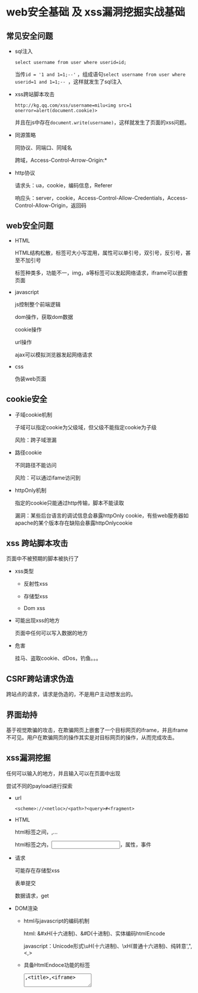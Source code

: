 
# web安全基础 及 xss漏洞挖掘实战基础

## 常见安全问题

- sql注入
	
	`select username from user where userid=id;`

	当传`id = '1 and 1=1;--'`  ，组成语句`select username from user where userid=1 and 1=1;-- `，这样就发生了sql注入

- xss跨站脚本攻击

	`http://kg.qq.com/xss/username=milu<img src=1 onerror=alert(document.cookie)>`

	并且在js中存在`document.write(username)`，这样就发生了页面的xss问题。

- 同源策略

	同协议、同端口、同域名

	跨域，Access-Control-Arrow-Origin:*

- http协议

	请求头：ua，cookie，编码信息，Referer

	响应头：server，cookie，Access-Control-Allow-Credentials，Access-Control-Allow-Origin，返回码

## web安全问题

- HTML

	HTML结构松散，标签可大小写混用，属性可以单引号，双引号，反引号，甚至不加引号

	标签种类多，功能不一，img，a等标签可以发起网络请求，iframe可以嵌套页面

- javascript

	js控制整个前端逻辑

	dom操作，获取dom数据

	cookie操作

	url操作

	ajax可以模拟浏览器发起网络请求

- css

	伪装web页面

## cookie安全

- 子域cookie机制

	子域可以指定cookie为父级域，但父级不能指定cookie为子级

	风险：跨子域泄漏

- 路径cookie

	不同路径不能访问

	风险：可以通过ifame访问到

- httpOnly机制

	指定的cookie只能通过http传输，脚本不能读取

	漏洞：某些后台语言的调试信息会暴露httpOnly cookie，有些web服务器如apache的某个版本存在缺陷会暴露httpOnlycookie


## xss 跨站脚本攻击

页面中不被预期的脚本被执行了

- xss类型

	- 反射性xss

	- 存储型xss

	- Dom xss

- 可能出现xss的地方

	页面中任何可以写入数据的地方

- 危害

	挂马、盗取cookie、dDos，钓鱼。。。


## CSRF跨站请求伪造

跨站点的请求，请求是伪造的，不是用户主动想发出的。

## 界面劫持

基于视觉欺骗的攻击，在欺骗网页上嵌套了一个目标网页的iframe，并且iframe不可见。用户在欺骗网页的操作其实是对目标网页的操作，从而完成攻击。

## xss漏洞挖掘

任何可以输入的地方，并且输入可以在页面中出现

尝试不同的payload进行探索

- url
	
	`<scheme>://<netloc>/<path>?<query>#<fragment>`

- HTML

	html标签之间，<title></title>,<a></a>...

	html标签之内，<input type="text" value="" />，属性，事件

- 请求

	可能存在存储型xss

	表单提交

	数据请求，get

- DOM渲染

	- html与javascript的编码机制

		html: &#xH(十六进制)、&#D(十进制)、实体编码htmlEncode

		javascript：Unicode形式\uH(十六进制)、\xH(普通十六进制)、纯转意\',\",\<,\>

	- 具备HtmlEndoce功能的标签

		<textarea>,<title>,<iframe>

		webkit内核差异导致出现encode的漏洞

- 绕过浏览器xss filter

	针对同域的白名单，ie:referrer同域，chrome：script[src]同域

- 混淆代码

	大小写、编码混用

- payload

	- 常用的payload

		```
			<iframe src="data:text/html,<script>alert(1)</script>"></iframe>
			<img src=1 onerror=alert(9)
			<iframe onload="alert(1)"></iframe>
			<iframe src="javascript:alert(1)"></iframe>
			<iframe src="data:text/html,&lt;script&gt;alert(1)&lt;/script&gt;"></iframe>
			<iframe src="data:text/html,&lt;script&gt;alert(1)&lt;/script&gt;"></iframe>
		```

	- payload 的成功率

		`" onclick=alert(9) "` 成功率高

		`><script>alert(9)</script>`效果好


---

xss challenges:http://xss-quiz.int21h.jp/

xss 挑战：http://test.xss.tv/

xss编解码：http://xss.tv/index.php?do=encode-1

https://www.sec-wiki.com/topic/index/tag/websec

https://xianzhi.aliyun.com/forum/

http://www.nsoad.com/

https://www.easyaq.com/

http://blog.knownsec.com/


工具：burpsuite